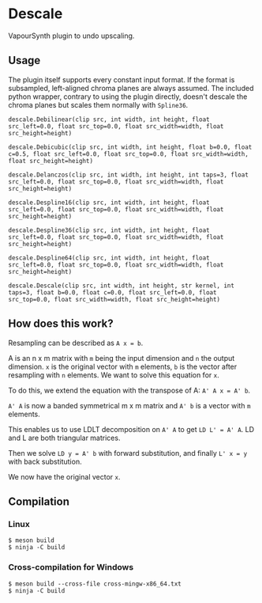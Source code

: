 # Descale

VapourSynth plugin to undo upscaling.

## Usage

The plugin itself supports every constant input format. If the format is subsampled, left-aligned chroma planes are always assumed.
The included python wrapper, contrary to using the plugin directly, doesn't descale the chroma planes but scales them normally with `Spline36`.

```
descale.Debilinear(clip src, int width, int height, float src_left=0.0, float src_top=0.0, float src_width=width, float src_height=height)

descale.Debicubic(clip src, int width, int height, float b=0.0, float c=0.5, float src_left=0.0, float src_top=0.0, float src_width=width, float src_height=height)

descale.Delanczos(clip src, int width, int height, int taps=3, float src_left=0.0, float src_top=0.0, float src_width=width, float src_height=height)

descale.Despline16(clip src, int width, int height, float src_left=0.0, float src_top=0.0, float src_width=width, float src_height=height)

descale.Despline36(clip src, int width, int height, float src_left=0.0, float src_top=0.0, float src_width=width, float src_height=height)

descale.Despline64(clip src, int width, int height, float src_left=0.0, float src_top=0.0, float src_width=width, float src_height=height)

descale.Descale(clip src, int width, int height, str kernel, int taps=3, float b=0.0, float c=0.0, float src_left=0.0, float src_top=0.0, float src_width=width, float src_height=height)
```

## How does this work?

Resampling can be described as `A x = b`.

A is an n x m matrix with `m` being the input dimension and `n` the output dimension. `x` is the original vector with `m` elements, `b` is the vector after resampling with `n` elements. We want to solve this equation for `x`.

To do this, we extend the equation with the transpose of A: `A' A x = A' b`.

`A' A` is now a banded symmetrical m x m matrix and `A' b` is a vector with `m` elements.

This enables us to use LDLT decomposition on `A' A` to get `LD L' = A' A`. LD and L are both triangular matrices.

Then we solve `LD y = A' b` with forward substitution, and finally `L' x = y` with back substitution.

We now have the original vector `x`.


## Compilation

### Linux

```
$ meson build
$ ninja -C build
```

### Cross-compilation for Windows
```
$ meson build --cross-file cross-mingw-x86_64.txt
$ ninja -C build
```
